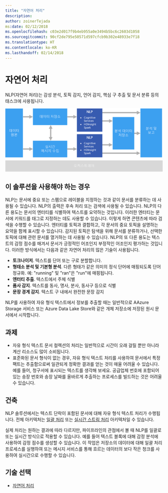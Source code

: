 ```yaml
---
title: "자연어 처리"
description: 
author: zoinerTejada
ms:date: 02/12/2018
ms.openlocfilehash: c03e2d017f9b4eb955a0e3494b5bc6c2603d1058
ms.sourcegitcommit: 90cf2de795e50571d597cfcb9b302e48933e7f18
ms.translationtype: HT
ms.contentlocale: ko-KR
ms.lasthandoff: 02/14/2018
---
```

# <a name="natural-language-processing"></a>자연어 처리

NLP(자연어 처리)는 감성 분석, 토픽 감지, 언어 감지, 핵심 구 추출 및 문서 분류 등의 태스크에 사용됩니다.

![](./images/nlp-pipeline.png)

## <a name="when-to-use-this-solution"></a>이 솔루션을 사용해야 하는 경우

NLP는 문서에 중요 또는 스팸으로 레이블을 지정하는 것과 같이 문서를 분류하는 데 사용될 수 있습니다. NLP의 출력은 후속 처리 또는 검색에 사용될 수 있습니다. NLP의 다른 용도는 문서의 엔터티를 식별하여 텍스트를 요약하는 것입니다. 이러한 엔터티는 문서에 키워드를 태그로 지정하는 데도 사용할 수 있습니다. 이렇게 하면 콘텐츠에 따라 검색을 수행할 수 있습니다. 엔터티를 토픽과 결합하고, 각 문서의 중요 토픽을 설명하는 요약을 함께 표시할 수 있습니다. 감지된 토픽은 탐색을 위해 문서를 분류하거나, 선택한 토픽에 대해 관련 문서를 열거하는 데 사용될 수 있습니다. NLP의 또 다른 용도는 텍스트의 감정 점수를 매겨서 문서가 긍정적인 어조인지 부정적인 어조인지 평가하는 것입니다. 이러한 방식에서는 다음과 같은 자연어 처리의 많은 기술이 사용됩니다. 

- **토크나이저**. 텍스트를 단어 또는 구로 분할합니다.
- **형태소 분석 및 기본형 분석**. 다른 형태가 같은 의미의 정식 단어에 매핑되도록 단어 정규화. 예: "running" 및 "ran"은 "run"에 매핑됩니다. 
- **엔터티 추출**. 텍스트에서 주체 식별
- **품사 감지**. 텍스트를 동사, 명사, 분사, 동사구 등으로 식별
- **문장 경계 감지**. 텍스트 구 내에서 완전한 문장 감지

NLP를 사용하여 자유 형식 텍스트에서 정보를 추출할 때는 일반적으로 AAzure Storage 서비스 또는 Azure Data Lake Store와 같은 개체 저장소에 저장된 원시 문서에서 시작합니다. 

## <a name="challenges"></a>과제

- 자유 형식 텍스트 문서 컬렉션의 처리는 일반적으로 시간이 오래 걸릴 뿐만 아니라 계산 리소스도 많이 소비됩니다.
- 표준화된 문서 형식이 없는 경우, 자유 형식 텍스트 처리를 사용하여 문서에서 특정 팩트는 추출함으로써 일관되게 정확한 결과를 얻는 것이 매울 어려울 수 있습니다. 예를 들어, 청구서에 표시되는 텍스트를 생각해 보세요. 공급업체 번호에 포함되어 있는 송장 번호와 송장 날짜를 올바르게 추출하는 프로세스를 빌드하는 것은 어려울 수 있습니다.

## <a name="architecture"></a>건축

NLP 솔루션에서는 텍스트 단락이 포함된 문서에 대해 자유 형식 텍스트 처리가 수행됩니다. 전체 아키텍처는 [일괄 처리](./batch-processing.md) 또는 [실시간 스트림 처리](./real-time-processing.md) 아키텍처일 수 있습니다.

실제 처리는 원하는 결과에 따라 다르지만, 파이프라인의 관점에서 볼 때 NLP를 일괄로 또는 실시간 방식으로 적용할 수 있습니다. 예를 들어 텍스트 블록에 대해 감정 분석에 사용하여 감정 점수를 생성할 수 있습니다. 이 작업은 저장소의 데이터에 대해 일괄 처리 프로세스를 실행하여 또는 메시지 서비스를 통해 흐르는 데이터의 보다 작은 청크를 사용하여 실시간으로 수행할 수 있습니다.

## <a name="technology-choices"></a>기술 선택

- [자연어 처리](../technology-choices/natural-language-processing.md)